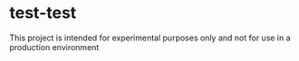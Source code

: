 # test-test
This project is intended for experimental purposes only and not for use in a production environment
